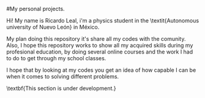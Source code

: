 #My personal projects.

Hi! My name is Ricardo Leal, i'm a physics student in the \textit{Autonomous university of Nuevo León} in México. 

My plan doing this repository it's share all my codes with the comunity. Also, I hope this repository works to show all my acquired skills during my profesional education, by doing several online courses and the work I had to do to get through my school classes.

I hope that by looking at my codes you get an idea of how capable I can be when it comes to solving different problems.

\textbf{This section is under development.}
